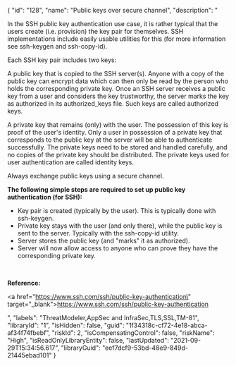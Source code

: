 {
  "id": "128",
  "name": "Public keys over secure channel",
  "description": "<p>In the SSH public key authentication use case, it is rather typical that the users create (i.e. provision) the key pair for themselves. SSH implementations include easily usable utilities for this (for more information see ssh-keygen and ssh-copy-id).</p><p>Each SSH key pair includes two keys:</p><p>A public key that is copied to the SSH server(s). Anyone with a copy of the public key can encrypt data which can then only be read by the person who holds the corresponding private key. Once an SSH server receives a public key from a user and considers the key trustworthy, the server marks the key as authorized in its authorized_keys file. Such keys are called authorized keys.<br /></p><p>A private key that remains (only) with the user. The possession of this key is proof of the user's identity. Only a user in possession of a private key that corresponds to the public key at the server will be able to authenticate successfully. The private keys need to be stored and handled carefully, and no copies of the private key should be distributed. The private keys used for user authentication are called identity keys.<br /></p><p>Always exchange public keys using a secure channel.</p><p><b>The following simple steps are required to set up public key authentication (for SSH):</b></p><ul><li>Key pair is created (typically by the user). This is typically done with ssh-keygen.</li><li>Private key stays with the user (and only there), while the public key is sent to the server. Typically with the ssh-copy-id utility.</li><li>Server stores the public key (and &quot;marks&quot; it as authorized).</li><li>Server will now allow access to anyone who can prove they have the corresponding private key.</li></ul><p><br /></p><p><b>Reference:</b></p><p><a href=\"https://www.ssh.com/ssh/public-key-authentication\" target=\"_blank\">https://www.ssh.com/ssh/public-key-authentication</a></p>",
  "labels": "ThreatModeler,AppSec and InfraSec,TLS,SSL,TM-81",
  "libraryId": "1",
  "isHidden": false,
  "guid": "1f34318c-cf72-4e18-abca-af34f74fbebf",
  "riskId": 2,
  "isCompensatingControl": false,
  "riskName": "High",
  "isReadOnlyLibraryEntity": false,
  "lastUpdated": "2021-09-29T15:34:56.617",
  "libraryGuid": "eef7dcf9-53bd-48e9-849d-21445ebad101"
}